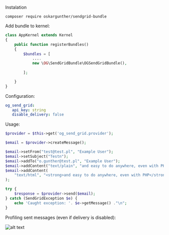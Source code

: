 Instalation

    composer require oskargunther/sendgrid-bundle
    
    
Add bundle to kernel:

```php
class AppKernel extends Kernel
{
    public function registerBundles()
    {
        $bundles = [
            ....
            new \OG\SendGridBundle\OGSendGridBundle(),
            
        ];

    }
}
```

Configuration:

```yaml
og_send_grid:
   api_key: string
   disable_delivery: false
```


Usage:

```php
$provider = $this->get('og_send_grid.provider');

$email = $provider->createMessage();

$email->setFrom("test@test.pl", "Example User");
$email->setSubject("Testn");
$email->addTo("o.gunther@test.pl", "Example User");
$email->addContent("text/plain", "and easy to do anywhere, even with PHP");
$email->addContent(
    "text/html", "<strong>and easy to do anywhere, even with PHP</strong>"
);

try {
    $response = $provider->send($email);
} catch (SendGridException $e) {
    echo 'Caught exception: '. $e->getMessage() ."\n";
}
```

Profiling sent messages (even if delivery is disabled):

![alt text](https://github.com/oskargunther/sendgrid-bundle/Doc/profiler.png)

